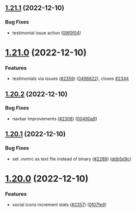 ## [1.21.1](https://github.com/EddieHubCommunity/LinkFree/compare/v1.21.0...v1.21.1) (2022-12-10)


### Bug Fixes

* testimonial issue action ([09f0f04](https://github.com/EddieHubCommunity/LinkFree/commit/09f0f041108a32bc56d0f874d02725d785bb1ac2))



# [1.21.0](https://github.com/EddieHubCommunity/LinkFree/compare/v1.20.2...v1.21.0) (2022-12-10)


### Features

* testimonials via issues ([#2359](https://github.com/EddieHubCommunity/LinkFree/issues/2359)) ([0496822](https://github.com/EddieHubCommunity/LinkFree/commit/0496822b20c1f87e4d295bc5e03f623fb187eb73)), closes [#2344](https://github.com/EddieHubCommunity/LinkFree/issues/2344)



## [1.20.2](https://github.com/EddieHubCommunity/LinkFree/compare/v1.20.1...v1.20.2) (2022-12-10)


### Bug Fixes

* navbar improvements ([#2308](https://github.com/EddieHubCommunity/LinkFree/issues/2308)) ([00490a9](https://github.com/EddieHubCommunity/LinkFree/commit/00490a90d391bfe10ffb296ee0463ec9791e11aa))



## [1.20.1](https://github.com/EddieHubCommunity/LinkFree/compare/v1.20.0...v1.20.1) (2022-12-10)


### Bug Fixes

* set .nvmrc as text file instead of binary ([#2289](https://github.com/EddieHubCommunity/LinkFree/issues/2289)) ([ddb5d9c](https://github.com/EddieHubCommunity/LinkFree/commit/ddb5d9c85452cb86ec5007eed41c66d1588b1deb))



# [1.20.0](https://github.com/EddieHubCommunity/LinkFree/compare/v1.19.1...v1.20.0) (2022-12-10)


### Features

* social icons increment stats ([#2357](https://github.com/EddieHubCommunity/LinkFree/issues/2357)) ([0f07fe9](https://github.com/EddieHubCommunity/LinkFree/commit/0f07fe9fd77537fad13cd7d2c1ae9fab8ea70b7e))



